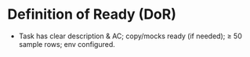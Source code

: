 # Definition of Ready (DoR)
- Task has clear description & AC; copy/mocks ready (if needed); ≥ 50 sample rows; env configured.
